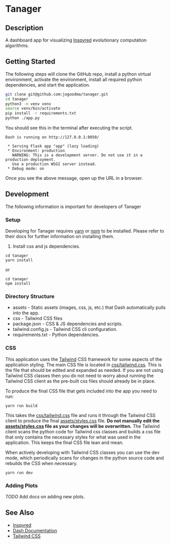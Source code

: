 # Tanager

## Description

A dashboard app for visualizing [Inspyred](https://pythonhosted.org/inspyred/) evolutionary computation algorithms.

## Getting Started

The following steps will clone the GitHub repo, install a python virtual environment, activate the environment, install
all required python dependencies, and start the application.

```bash
git clone git@github.com:jogoodma/tanager.git
cd tanager
python3 -m venv venv
source venv/bin/activate
pip install -r requirements.txt
python ./app.py
```

You should see this in the terminal after executing the script.

```
Dash is running on http://127.0.0.1:8050/

 * Serving Flask app "app" (lazy loading)
 * Environment: production
   WARNING: This is a development server. Do not use it in a production deployment.
   Use a production WSGI server instead.
 * Debug mode: on
```

Once you see the above message, open up the URL in a browser.

## Development

The following information is important for developers of Tanager

### Setup

Developing for Tanager requires [yarn](https://yarnpkg.com/) or [npm](https://www.npmjs.com/get-npm) to be installed.
Please refer to their docs for further information on installing them.

1. Install css and js dependencies.

```
cd tanager
yarn install
```

or

```
cd tanager
npm install
```

### Directory Structure

* assets - Static assets (images, css, js, etc.) that Dash automatically pulls into the app.
* css - Tailwind CSS files
* package.json - CSS & JS dependencies and scripts.
* tailwind.config.js - Tailwind CSS cli configuration.
* requirements.txt - Python dependencies.

### CSS

This application uses the [Tailwind](https://tailwindcss.com/) CSS framework for some aspects of the application
styling. The main CSS file is located in [css/tailwind.css](css/tailwind.css). This is the file that should be edited
and expanded as needed. If you are not using Tailwind CSS classes then you do not need to worry about running the
Tailwind CSS client as the pre-built css files should already be in place.

To produce the final CSS file that gets included into the app you need to run:

```
yarn run build
```

This takes the [css/tailwind.css](css/tailwind.css) file and runs it through the Tailwind CSS client to produce the
final [assets/styles.css](assets/styles.css) file. **Do not manually edit the [assets/styles.css](assets/styles.css)
file as your changes will be overwritten.** The Tailwind client scans the python code for Tailwind css classes and
builds a css file that only contains the necessary styles for what was used in the application. This keeps the final CSS
file lean and mean.

When actively developing with Tailwind CSS classes you can use the dev mode, which periodically scans for changes in the
python source code and rebuilds the CSS when necessary.

```
yarn run dev
```

### Adding Plots

*TODO* Add docs on adding new plots.

## See Also

* [Inspyred](https://pythonhosted.org/inspyred/)
* [Dash Documentation](https://dash.plotly.com/)
* [Tailwind CSS](https://tailwindcss.com/)
